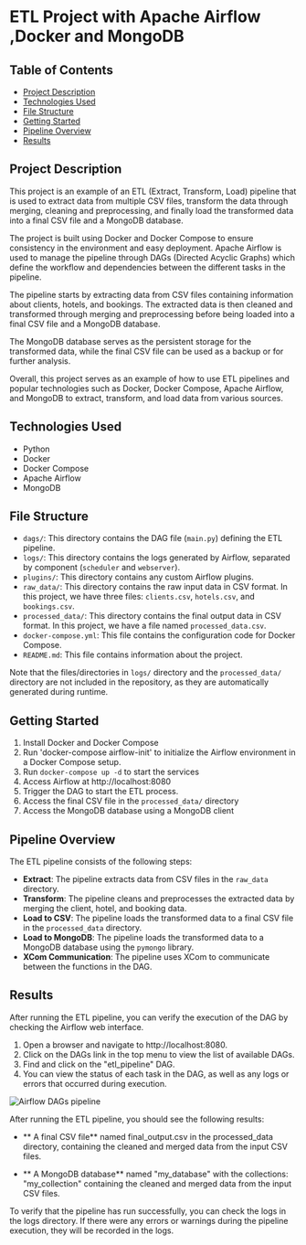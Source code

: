 # ETL Project with Apache Airflow ,Docker and MongoDB   

## Table of Contents

- [Project Description](#project-description)
- [Technologies Used](#technologies-used)
- [File Structure](#file-structure)
- [Getting Started](#getting-started)
- [Pipeline Overview](#Pipeline-Overview)
- [Results](#Results)


## Project Description

This project is an example of an ETL (Extract, Transform, Load) pipeline that is used to extract data from multiple CSV files, transform the data through merging, cleaning and preprocessing, and finally load the transformed data into a final CSV file and a MongoDB database.

The project is built using Docker and Docker Compose to ensure consistency in the environment and easy deployment. Apache Airflow is used to manage the pipeline through DAGs (Directed Acyclic Graphs) which define the workflow and dependencies between the different tasks in the pipeline.

The pipeline starts by extracting data from CSV files containing information about clients, hotels, and bookings. The extracted data is then cleaned and transformed through merging and preprocessing before being loaded into a final CSV file and a MongoDB database.

The MongoDB database serves as the persistent storage for the transformed data, while the final CSV file can be used as a backup or for further analysis.

Overall, this project serves as an example of how to use ETL pipelines and popular technologies such as Docker, Docker Compose, Apache Airflow, and MongoDB to extract, transform, and load data from various sources.


## Technologies Used

- Python
- Docker
- Docker Compose
- Apache Airflow
- MongoDB

## File Structure


- `dags/`: This directory contains the DAG file (`main.py`) defining the ETL pipeline.
- `logs/`: This directory contains the logs generated by Airflow, separated by component (`scheduler` and `webserver`).
- `plugins/`: This directory contains any custom Airflow plugins.
- `raw_data/`: This directory contains the raw input data in CSV format. In this project, we have three files: `clients.csv`, `hotels.csv`, and `bookings.csv`.
- `processed_data/`: This directory contains the final output data in CSV format. In this project, we have a file named `processed_data.csv`.
- `docker-compose.yml`: This file contains the configuration code for Docker Compose.
- `README.md`: This file contains information about the project.

Note that the files/directories in  `logs/` directory  and the `processed_data/` directory are not included in the repository, as they are automatically generated during runtime.


## Getting Started

1. Install Docker and Docker Compose
2. Run 'docker-compose airflow-init'  to initialize the Airflow environment in a Docker Compose setup.
3. Run `docker-compose up -d` to start the services
4. Access Airflow at http://localhost:8080
5. Trigger the DAG to start the ETL process.
7. Access the final CSV file in the `processed_data/` directory
8. Access the MongoDB database using a MongoDB client

## Pipeline Overview

The ETL pipeline consists of the following steps:
- **Extract**: The pipeline extracts data from CSV files in the `raw_data` directory.
- **Transform**: The pipeline cleans and preprocesses the extracted data by merging the client, hotel, and booking data.
- **Load to CSV**: The pipeline loads the transformed data to a final CSV file in the `processed_data` directory.
- **Load to MongoDB**: The pipeline loads the transformed data to a MongoDB database using the `pymongo` library.
- **XCom Communication**: The pipeline uses XCom to communicate between the functions in the DAG.

## Results
After running the ETL pipeline, you can verify the execution of the DAG by checking the Airflow web interface. 

1. Open a browser and navigate to http://localhost:8080. 
2. Click on the DAGs link in the top menu to view the list of available DAGs.
3. Find and click on the "etl_pipeline" DAG.
4. You can view the status of each task in the DAG, as well as any logs or errors that occurred during execution.

![Airflow DAGs pipeline](/airflow_dags.png)


After running the ETL pipeline, you should see the following results:

- ** A final CSV file** named final_output.csv in the processed_data directory, containing the cleaned and merged data from the input CSV files.

- ** A MongoDB database** named "my_database" with the collections: "my_collection" containing the cleaned and merged data from the input CSV files.

To verify that the pipeline has run successfully, you can check the logs in the logs directory. If there were any errors or warnings during the pipeline execution, they will be recorded in the logs.

